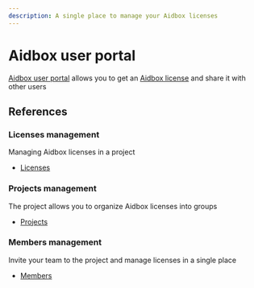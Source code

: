 ```yaml
---
description: A single place to manage your Aidbox licenses
---
```


# Aidbox user portal

[Aidbox user portal](https://aidbox.app/ui/portal#/signup) allows you to get an [Aidbox license](./licenses.md) and share it with other users

## References

### Licenses management

Managing Aidbox licenses in a project

* [Licenses](licenses.md)

### Projects management

The project allows you to organize Aidbox licenses into groups

* [Projects](projects.md)

### Members management

Invite your team to the project and manage licenses in a single place

* [Members](members.md)

